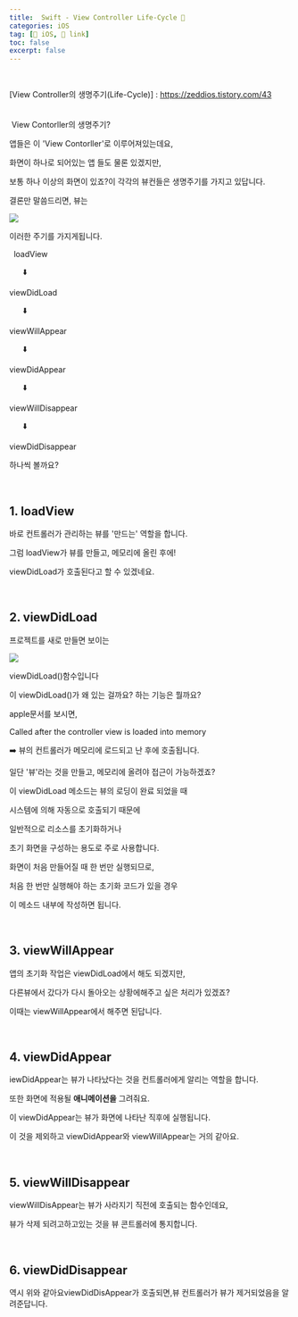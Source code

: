 ```yaml
---
title:  Swift - View Controller Life-Cycle 🔗
categories: iOS
tag: [🍏 iOS, 🔗 link]
toc: false
excerpt: false
---
```

<br>

[View Controller의 생명주기(Life-Cycle)] : <https://zeddios.tistory.com/43>
​
<br><br><br>
​
View Contorller의 생명주기?

앱들은 이 'View Contorller'로 이루어져있는데요,

화면이 하나로 되어있는 앱 들도 물론 있겠지만,

보통 하나 이상의 화면이 있죠?이 각각의 뷰컨들은 생명주기를 가지고 있답니다.

결론만 말씀드리면, 뷰는 

![](https://img1.daumcdn.net/thumb/R1280x0/?scode=mtistory2&fname=https%3A%2F%2Ft1.daumcdn.net%2Fcfile%2Ftistory%2F2613D13C58C64DE32C)

이러한 주기를 가지게됩니다.

&nbsp; loadView

&nbsp; &nbsp; &nbsp; ⬇️

viewDidLoad

&nbsp; &nbsp; &nbsp; ⬇️

viewWillAppear

&nbsp; &nbsp; &nbsp; ⬇️

viewDidAppear

&nbsp; &nbsp; &nbsp; ⬇️

viewWillDisappear

&nbsp; &nbsp; &nbsp; ⬇️

viewDidDisappear

하나씩 볼까요?

<br>

## 1. loadView

바로 컨트롤러가 관리하는 뷰를 '만드는' 역할을 합니다.

그럼 loadView가 뷰를 만들고, 메모리에 올린 후에!

viewDidLoad가 호출된다고 할 수 있겠네요.

<br>

## 2. viewDidLoad

프로젝트를 새로 만들면 보이는 

![](https://img1.daumcdn.net/thumb/R1280x0/?scode=mtistory2&fname=https%3A%2F%2Ft1.daumcdn.net%2Fcfile%2Ftistory%2F2105263758C62EF90D)

viewDidLoad()함수입니다

이 viewDidLoad()가 왜 있는 걸까요? 하는 기능은 뭘까요?

apple문서를 보시면,

Called after the controller view is loaded into memory

➡️ 뷰의 컨트롤러가 메모리에 로드되고 난 후에 호출됩니다.

일단 '뷰'라는 것을 만들고, 메모리에 올려야 접근이 가능하겠죠?

이 viewDidLoad 메소드는 뷰의 로딩이 완료 되었을 때 

시스템에 의해 자동으로 호출되기 때문에

일반적으로 리소스를 초기화하거나

초기 화면을 구성하는 용도로 주로 사용합니다.

화면이 처음 만들어질 때 한 번만 실행되므로,

처음 한 번만 실행해야 하는 초기화 코드가 있을 경우

이 메소드 내부에 작성하면 됩니다.

<br>

## 3. viewWillAppear

앱의 초기화 작업은 viewDidLoad에서 해도 되겠지만,

다른뷰에서 갔다가 다시 돌아오는 상황에해주고 싶은 처리가 있겠죠?

이때는 viewWillAppear에서 해주면 된답니다.

<br>

## 4. viewDidAppear

iewDidAppear는 뷰가 나타났다는 것을 컨트롤러에게 알리는 역할을 합니다.

또한 화면에 적용될 **애니메이션을** 그려줘요.

이 viewDidAppear는 뷰가 화면에 나타난 직후에 실행됩니다.

이 것을 제외하고 viewDidAppear와 viewWillAppear는 거의 같아요.

<br>

## 5. viewWillDisappear

viewWillDisAppear는 뷰가 사라지기 직전에 호출되는 함수인데요,

뷰가 삭제 되려고하고있는 것을 뷰 콘트롤러에 통지합니다.

<br>

## 6. viewDidDisappear

역시 위와 같아요viewDidDisAppear가 호출되면,뷰 컨트롤러가 뷰가 제거되었음을 알려준답니다. 

<br>

